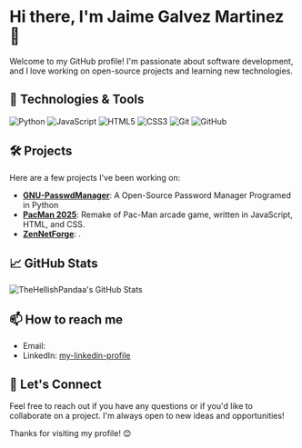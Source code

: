 # Hi there, I'm Jaime Galvez Martinez 👋

Welcome to my GitHub profile! I'm passionate about software development, and I love working on open-source projects and learning new technologies.

## 🔧 Technologies & Tools

![Python](https://img.shields.io/badge/-Python-333333?style=flat&logo=python)
![JavaScript](https://img.shields.io/badge/-JavaScript-333333?style=flat&logo=javascript)
![HTML5](https://img.shields.io/badge/-HTML5-333333?style=flat&logo=html5)
![CSS3](https://img.shields.io/badge/-CSS3-333333?style=flat&logo=css3)
![Git](https://img.shields.io/badge/-Git-333333?style=flat&logo=git)
![GitHub](https://img.shields.io/badge/-GitHub-333333?style=flat&logo=github)


## 🛠️ Projects

Here are a few projects I've been working on:

- [**GNU-PasswdManager**](https://github.com/TheHellishPandaa/GNU-PasswdManager2025): A Open-Source Password Manager Programed in Python 
- [**PacMan 2025**](https://github.com/TheHellishPandaa/Pac-Man2025): Remake of Pac-Man arcade game, written in JavaScript, HTML, and CSS.
- [**ZenNetForge**](https://github.com/TheHellishPandaa/ZenNetForge): .

## 📈 GitHub Stats

![TheHellishPandaa's GitHub Stats](https://github-readme-stats.vercel.app/api?username=TheHellishPandaa&show_icons=true&theme=dark)

## 📫 How to reach me

- Email: [](mailto:)
- LinkedIn: [my-linkedin-profile](https://www.linkedin.com/in/your-linkedin-profile)

## 💬 Let's Connect

Feel free to reach out if you have any questions or if you'd like to collaborate on a project. I'm always open to new ideas and opportunities!

Thanks for visiting my profile! 😊
